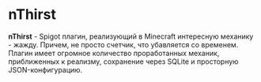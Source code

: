 # nThirst
**nThirst** - Spigot плагин, реализующий в Minecraft интересную механику - жажду. Причем, не просто счетчик, что убавляется со временем. Плагин имеет огромное количество проработанных механик, приближенных к реализму, сохранение через SQLite и просторную JSON-конфигурацию.